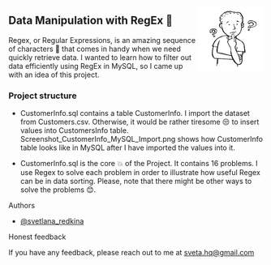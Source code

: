 <img
  align="right"
  src="readme logo.png"
  style="width: 130px; height: 130px"> 
## Data Manipulation with RegEx 🔣 

Regex, or Regular Expressions, is an amazing sequence of characters 👏 that comes in handy when we need quickly retrieve data. I wanted to learn how to filter out data efficiently using RegEx in MySQL, so I came up with an idea of this project.


### Project structure

- CustomerInfo.sql contains a table CustomerInfo. I import the dataset from Customers.csv. Otherwise, it would be rather tiresome 😒 to insert values into CustomersInfo table. Screenshot_CustomerInfo_MySQL_Import.png shows how CustomerInfo table looks like in MySQL after I have imported the values into it.

- CustomerInfo.sql is the core 💥 of the Project. It contains 16 problems. I use Regex to solve each problem in order to illustrate how useful Regex can be in data sorting. Please, note that there might be other ways to solve the problems 😊.

Authors

- [@svetlana_redkina](https://github.com/SvetlanaRedkina)

Honest feedback

If you have any feedback, please reach out to me at sveta.hq@gmail.com
